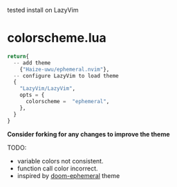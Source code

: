 tested install on LazyVim
# colorscheme.lua
```python
return{
  -- add theme
    {"Haize-uwu/ephemeral.nvim"},
  -- configure LazyVim to load theme
  {
    "LazyVim/LazyVim",
    opts = {
      colorscheme =  "ephemeral",
    },
  }
}
```
**Consider forking for any changes to improve the theme**

TODO:
- variable colors not consistent.
- function call color incorrect.
- inspired by [doom-ephemeral](https://github.com/doomemacs/themes/blob/master/themes/doom-ephemeral-theme.el) theme

